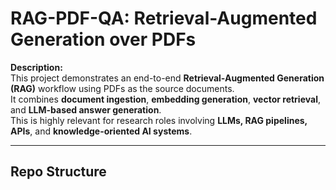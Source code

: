 # RAG-PDF-QA: Retrieval-Augmented Generation over PDFs

**Description:**  
This project demonstrates an end-to-end **Retrieval-Augmented Generation (RAG)** workflow using PDFs as the source documents.  
It combines **document ingestion**, **embedding generation**, **vector retrieval**, and **LLM-based answer generation**.  
This is highly relevant for research roles involving **LLMs, RAG pipelines, APIs**, and **knowledge-oriented AI systems**.

---

## Repo Structure

